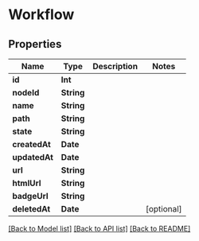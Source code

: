 # Workflow

## Properties
Name | Type | Description | Notes
------------ | ------------- | ------------- | -------------
**id** | **Int** |  | 
**nodeId** | **String** |  | 
**name** | **String** |  | 
**path** | **String** |  | 
**state** | **String** |  | 
**createdAt** | **Date** |  | 
**updatedAt** | **Date** |  | 
**url** | **String** |  | 
**htmlUrl** | **String** |  | 
**badgeUrl** | **String** |  | 
**deletedAt** | **Date** |  | [optional] 

[[Back to Model list]](../README.md#documentation-for-models) [[Back to API list]](../README.md#documentation-for-api-endpoints) [[Back to README]](../README.md)


